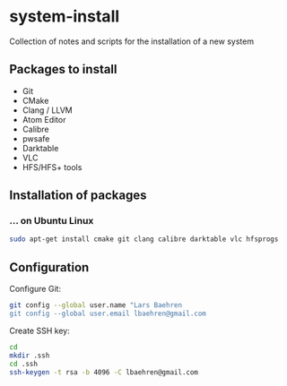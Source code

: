 # system-install

Collection of notes and scripts for the installation of a new system

## Packages to install

 - Git
 - CMake
 - Clang / LLVM
 - Atom Editor
 - Calibre
 - pwsafe
 - Darktable
 - VLC
 - HFS/HFS+ tools
 
## Installation of packages

### ... on Ubuntu Linux

~~~~ bash
sudo apt-get install cmake git clang calibre darktable vlc hfsprogs
~~~~

## Configuration

Configure Git:

~~~~ bash
git config --global user.name "Lars Baehren
git config --global user.email lbaehren@gmail.com
~~~~

Create SSH key:

~~~~ bash
cd
mkdir .ssh
cd .ssh
ssh-keygen -t rsa -b 4096 -C lbaehren@gmail.com
~~~~
